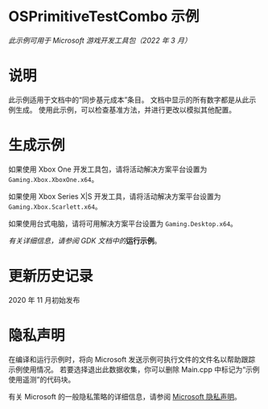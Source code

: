 # OSPrimitiveTestCombo 示例

*此示例可用于 Microsoft 游戏开发工具包（2022 年 3 月）*

# 说明

此示例适用于文档中的&ldquo;同步基元成本&rdquo;条目。 文档中显示的所有数字都是从此示例生成。 使用此示例，可以检查基准方法，并进行更改以模拟其他配置。

# 生成示例

如果使用 Xbox One 开发工具包，请将活动解决方案平台设置为 `Gaming.Xbox.XboxOne.x64`。

如果使用 Xbox Series X|S 开发工具，请将活动解决方案平台设置为 `Gaming.Xbox.Scarlett.x64`。

如果使用台式电脑，请将可用解决方案平台设置为 `Gaming.Desktop.x64`。

*有关详细信息，请参阅* *GDK 文档中的*__运行示例__。&nbsp;

# 更新历史记录

2020 年 11 月初始发布

# 隐私声明

在编译和运行示例时，将向 Microsoft 发送示例可执行文件的文件名以帮助跟踪示例使用情况。 若要选择退出此数据收集，你可以删除 Main.cpp 中标记为&ldquo;示例使用遥测&rdquo;的代码块。

有关 Microsoft 的一般隐私策略的详细信息，请参阅 [Microsoft 隐私声明](https://privacy.microsoft.com/en-us/privacystatement/)。


